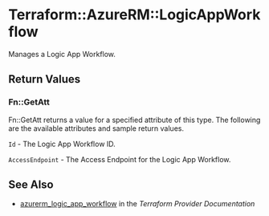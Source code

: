 # Terraform::AzureRM::LogicAppWorkflow

Manages a Logic App Workflow.

## Return Values

### Fn::GetAtt

Fn::GetAtt returns a value for a specified attribute of this type. The following are the available attributes and sample return values.

`Id` - The Logic App Workflow ID.

`AccessEndpoint` - The Access Endpoint for the Logic App Workflow.

## See Also

* [azurerm_logic_app_workflow](https://www.terraform.io/docs/providers/azurerm/r/logic_app_workflow.html) in the _Terraform Provider Documentation_